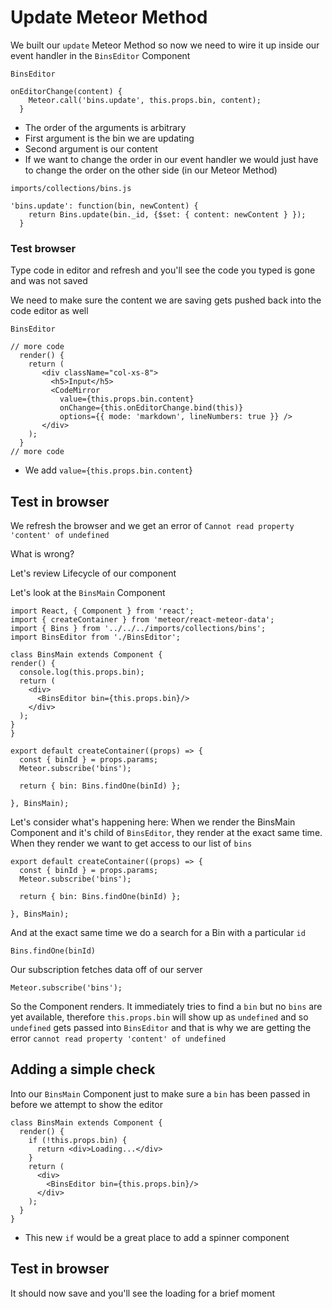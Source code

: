 # Update Meteor Method
We built our `update` Meteor Method so now we need to wire it up inside our event handler in the `BinsEditor` Component

`BinsEditor`

```
onEditorChange(content) {
    Meteor.call('bins.update', this.props.bin, content);
  }
```

* The order of the arguments is arbitrary
* First argument is the bin we are updating
* Second argument is our content
* If we want to change the order in our event handler we would just have to change the order on the other side (in our Meteor Method)

`imports/collections/bins.js`

```
'bins.update': function(bin, newContent) {
    return Bins.update(bin._id, {$set: { content: newContent } });
  }
```

### Test browser
Type code in editor and refresh and you'll see the code you typed is gone and was not saved

We need to make sure the content we are saving gets pushed back into the code editor as well

`BinsEditor`

```
// more code
  render() {
    return (
       <div className="col-xs-8">
         <h5>Input</h5>
         <CodeMirror
           value={this.props.bin.content}
           onChange={this.onEditorChange.bind(this)}
           options={{ mode: 'markdown', lineNumbers: true }} />
       </div>
    );
  }
// more code
```

* We add `value={this.props.bin.content`}

## Test in browser
We refresh the browser and we get an error of `Cannot read property 'content' of undefined`

What is wrong?

Let's review Lifecycle of our component

Let's look at the `BinsMain` Component

```
import React, { Component } from 'react';
import { createContainer } from 'meteor/react-meteor-data';
import { Bins } from '../../../imports/collections/bins';
import BinsEditor from './BinsEditor';

class BinsMain extends Component {
render() {
  console.log(this.props.bin);
  return (
    <div>
      <BinsEditor bin={this.props.bin}/>
    </div>
  );
}
}

export default createContainer((props) => {
  const { binId } = props.params;
  Meteor.subscribe('bins');

  return { bin: Bins.findOne(binId) };

}, BinsMain);
```

Let's consider what's happening here:
When we render the BinsMain Component and it's child of `BinsEditor`, they render at the exact same time. When they render we want to get access to our list of `bins`

```
export default createContainer((props) => {
  const { binId } = props.params;
  Meteor.subscribe('bins');

  return { bin: Bins.findOne(binId) };

}, BinsMain);
```

And at the exact same time we do a search for a Bin with a particular `id`

`Bins.findOne(binId)`

Our subscription fetches data off of our server

`Meteor.subscribe('bins');`

So the Component renders. It immediately tries to find a `bin` but no `bins` are yet available, therefore `this.props.bin` will show up as `undefined` and so `undefined` gets passed into `BinsEditor` and that is why we are getting the error `cannot read property 'content' of undefined`

## Adding a simple check
Into our `BinsMain` Component just to make sure a `bin` has been passed in before we attempt to show the editor

```
class BinsMain extends Component {
  render() {
    if (!this.props.bin) {
      return <div>Loading...</div>
    }
    return (
      <div>
        <BinsEditor bin={this.props.bin}/>
      </div>
    );
  }
}
```

* This new `if` would be a great place to add a spinner component

## Test in browser
It should now save and you'll see the loading for a brief moment
